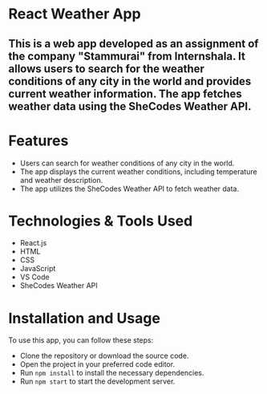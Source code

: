 # React Weather App
<h2>
This is a web app developed as an assignment of the company "Stammurai" from Internshala. It allows users to search for the weather conditions of any city in the world and provides current weather information. The app fetches weather data using the SheCodes Weather API.
</h2>

# Features
- Users can search for weather conditions of any city in the world.
- The app displays the current weather conditions, including temperature and weather description.
- The app utilizes the SheCodes Weather API to fetch weather data.

# Technologies & Tools Used
- React.js
- HTML
- CSS
- JavaScript
- VS Code
- SheCodes Weather API

# Installation and Usage
To use this app, you can follow these steps:

- Clone the repository or download the source code.
- Open the project in your preferred code editor.
- Run  `npm install` to install the necessary dependencies.
- Run `npm start` to start the development server.



